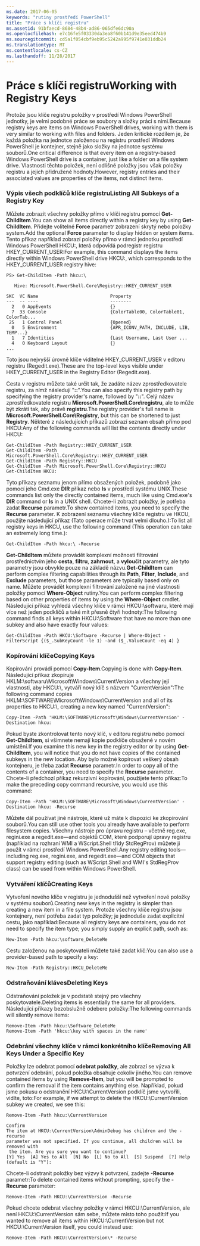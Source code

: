 ```yaml
---
ms.date: 2017-06-05
keywords: "rutiny prostředí PowerShell"
title: "Práce s klíči registru"
ms.assetid: 91bfaecd-8684-48b4-ad86-065dfe6dc90a
ms.openlocfilehash: e7c16fe5f03330da3ea8f60b141d9e35eed474b9
ms.sourcegitcommit: cd5a1f054cbf9eb95c5242a995f9741e031ddb24
ms.translationtype: MT
ms.contentlocale: cs-CZ
ms.lasthandoff: 11/28/2017
---
```

# <a name="working-with-registry-keys"></a><span data-ttu-id="33e16-103">Práce s klíči registru</span><span class="sxs-lookup"><span data-stu-id="33e16-103">Working with Registry Keys</span></span>
<span data-ttu-id="33e16-104">Protože jsou klíče registru položky v prostředí Windows PowerShell jednotky, je velmi podobné práce se soubory a složky práci s nimi.</span><span class="sxs-lookup"><span data-stu-id="33e16-104">Because registry keys are items on Windows PowerShell drives, working with them is very similar to working with files and folders.</span></span> <span data-ttu-id="33e16-105">Jeden kritické rozdílem je, že každá položka na jednotce založenou na registru prostředí Windows PowerShell je kontejner, stejně jako složky na jednotce systému souborů.</span><span class="sxs-lookup"><span data-stu-id="33e16-105">One critical difference is that every item on a registry-based Windows PowerShell drive is a container, just like a folder on a file system drive.</span></span> <span data-ttu-id="33e16-106">Vlastnosti těchto položek, není odlišné položky jsou však položky registru a jejich přidružené hodnoty.</span><span class="sxs-lookup"><span data-stu-id="33e16-106">However, registry entries and their associated values are properties of the items, not distinct items.</span></span>

### <a name="listing-all-subkeys-of-a-registry-key"></a><span data-ttu-id="33e16-107">Výpis všech podklíčů klíče registru</span><span class="sxs-lookup"><span data-stu-id="33e16-107">Listing All Subkeys of a Registry Key</span></span>
<span data-ttu-id="33e16-108">Můžete zobrazit všechny položky přímo v klíči registru pomocí **Get-ChildItem**.</span><span class="sxs-lookup"><span data-stu-id="33e16-108">You can show all items directly within a registry key by using **Get-ChildItem**.</span></span> <span data-ttu-id="33e16-109">Přidejte volitelné **Force** parametr zobrazení skrytý nebo položky system.</span><span class="sxs-lookup"><span data-stu-id="33e16-109">Add the optional **Force** parameter to display hidden or system items.</span></span> <span data-ttu-id="33e16-110">Tento příkaz například zobrazí položky přímo v rámci jednotku prostředí Windows PowerShell HKCU:, která odpovídá podregistr registru HKEY_CURRENT_USER:</span><span class="sxs-lookup"><span data-stu-id="33e16-110">For example, this command displays the items directly within Windows PowerShell drive HKCU:, which corresponds to the HKEY_CURRENT_USER registry hive:</span></span>

```
PS> Get-ChildItem -Path hkcu:\

   Hive: Microsoft.PowerShell.Core\Registry::HKEY_CURRENT_USER

SKC  VC Name                           Property
---  -- ----                           --------
  2   0 AppEvents                      {}
  7  33 Console                        {ColorTable00, ColorTable01, ColorTab...
 25   1 Control Panel                  {Opened}
  0   5 Environment                    {APR_ICONV_PATH, INCLUDE, LIB, TEMP...}
  1   7 Identities                     {Last Username, Last User ...
  4   0 Keyboard Layout                {}
...
```

<span data-ttu-id="33e16-111">Toto jsou nejvyšší úrovně klíče viditelné HKEY_CURRENT_USER v editoru registru (Regedit.exe).</span><span class="sxs-lookup"><span data-stu-id="33e16-111">These are the top-level keys visible under HKEY_CURRENT_USER in the Registry Editor (Regedit.exe).</span></span>

<span data-ttu-id="33e16-112">Cesta v registru můžete také určit tak, že zadáte název zprostředkovatele registru, za nímž následují "**::**".</span><span class="sxs-lookup"><span data-stu-id="33e16-112">You can also specify this registry path by specifying the registry provider's name, followed by "**::**".</span></span> <span data-ttu-id="33e16-113">Celý název zprostředkovatele registru **Microsoft.PowerShell.Core\\registru**, ale to může být zkrátí tak, aby právě **registru**.</span><span class="sxs-lookup"><span data-stu-id="33e16-113">The registry provider's full name is **Microsoft.PowerShell.Core\\Registry**, but this can be shortened to just **Registry**.</span></span> <span data-ttu-id="33e16-114">Některé z následujících příkazů zobrazí seznam obsah přímo pod HKCU:</span><span class="sxs-lookup"><span data-stu-id="33e16-114">Any of the following commands will list the contents directly under HKCU:</span></span>

```
Get-ChildItem -Path Registry::HKEY_CURRENT_USER
Get-ChildItem -Path Microsoft.PowerShell.Core\Registry::HKEY_CURRENT_USER
Get-ChildItem -Path Registry::HKCU
Get-ChildItem -Path Microsoft.PowerShell.Core\Registry::HKCU
Get-ChildItem HKCU:
```

<span data-ttu-id="33e16-115">Tyto příkazy seznamu jenom přímo obsažených položek, podobně jako pomocí jeho Cmd.exe **DIR** příkaz nebo **ls** v prostředí systému UNIX.</span><span class="sxs-lookup"><span data-stu-id="33e16-115">These commands list only the directly contained items, much like using Cmd.exe's **DIR** command or **ls** in a UNIX shell.</span></span> <span data-ttu-id="33e16-116">Chcete-li zobrazit položky, je potřeba zadat **Recurse** parametr.</span><span class="sxs-lookup"><span data-stu-id="33e16-116">To show contained items, you need to specify the **Recurse** parameter.</span></span> <span data-ttu-id="33e16-117">K zobrazení seznamu všechny klíče registru ve HKCU, použijte následující příkaz (Tato operace může trvat velmi dlouho.):</span><span class="sxs-lookup"><span data-stu-id="33e16-117">To list all registry keys in HKCU, use the following command (This operation can take an extremely long time.):</span></span>

```
Get-ChildItem -Path hkcu:\ -Recurse
```

<span data-ttu-id="33e16-118">**Get-ChildItem** můžete provádět komplexní možnosti filtrování prostřednictvím jeho **cesta**, **filtru**, **zahrnout**, a **vyloučit** parametry, ale tyto parametry jsou obvykle pouze na základě názvu.</span><span class="sxs-lookup"><span data-stu-id="33e16-118">**Get-ChildItem** can perform complex filtering capabilities through its **Path**, **Filter**, **Include**, and **Exclude** parameters, but those parameters are typically based only on name.</span></span> <span data-ttu-id="33e16-119">Můžete provádět komplexní filtrování založené na jiné vlastnosti položky pomocí **Where-Object** rutiny.</span><span class="sxs-lookup"><span data-stu-id="33e16-119">You can perform complex filtering based on other properties of items by using the **Where-Object** cmdlet.</span></span> <span data-ttu-id="33e16-120">Následující příkaz vyhledá všechny klíče v rámci HKCU:\\softwaru, které mají více než jeden podklíčů a také mít přesně čtyři hodnoty:</span><span class="sxs-lookup"><span data-stu-id="33e16-120">The following command finds all keys within HKCU:\\Software that have no more than one subkey and also have exactly four values:</span></span>

```
Get-ChildItem -Path HKCU:\Software -Recurse | Where-Object -FilterScript {($_.SubKeyCount -le 1) -and ($_.ValueCount -eq 4) }
```

### <a name="copying-keys"></a><span data-ttu-id="33e16-121">Kopírování klíče</span><span class="sxs-lookup"><span data-stu-id="33e16-121">Copying Keys</span></span>
<span data-ttu-id="33e16-122">Kopírování provádí pomocí **Copy-Item**.</span><span class="sxs-lookup"><span data-stu-id="33e16-122">Copying is done with **Copy-Item**.</span></span> <span data-ttu-id="33e16-123">Následující příkaz zkopíruje HKLM:\\softwaru\\Microsoft\\Windows\\CurrentVersion a všechny její vlastnosti, aby HKCU:\\, vytváří nový klíč s názvem "CurrentVersion":</span><span class="sxs-lookup"><span data-stu-id="33e16-123">The following command copies HKLM:\\SOFTWARE\\Microsoft\\Windows\\CurrentVersion and all of its properties to HKCU:\\, creating a new key named "CurrentVersion":</span></span>

```
Copy-Item -Path 'HKLM:\SOFTWARE\Microsoft\Windows\CurrentVersion' -Destination hkcu:
```

<span data-ttu-id="33e16-124">Pokud byste zkontrolovat tento nový klíč, v editoru registru nebo pomocí **Get-ChildItem**, si všimnete nemají kopie podklíče obsažené v novém umístění.</span><span class="sxs-lookup"><span data-stu-id="33e16-124">If you examine this new key in the registry editor or by using **Get-ChildItem**, you will notice that you do not have copies of the contained subkeys in the new location.</span></span> <span data-ttu-id="33e16-125">Aby bylo možné kopírovat veškerý obsah kontejneru, je třeba zadat **Recurse** parametr.</span><span class="sxs-lookup"><span data-stu-id="33e16-125">In order to copy all of the contents of a container, you need to specify the **Recurse** parameter.</span></span> <span data-ttu-id="33e16-126">Chcete-li předchozí příkaz rekurzivní kopírování, použijete tento příkaz:</span><span class="sxs-lookup"><span data-stu-id="33e16-126">To make the preceding copy command recursive, you would use this command:</span></span>

```
Copy-Item -Path 'HKLM:\SOFTWARE\Microsoft\Windows\CurrentVersion' -Destination hkcu: -Recurse
```

<span data-ttu-id="33e16-127">Můžete dál používat jiné nástroje, které už máte k dispozici ke zkopírování souborů.</span><span class="sxs-lookup"><span data-stu-id="33e16-127">You can still use other tools you already have available to perform filesystem copies.</span></span> <span data-ttu-id="33e16-128">Všechny nástroje pro úpravu registru – včetně reg.exe, regini.exe a regedit.exe—and objektů COM, které podporují úpravy registru (například na rozhraní WMI a WScript.Shell třídy StdRegProv) můžete ji použít v rámci prostředí Windows PowerShell.</span><span class="sxs-lookup"><span data-stu-id="33e16-128">Any registry editing tools—including reg.exe, regini.exe, and regedit.exe—and COM objects that support registry editing (such as WScript.Shell and WMI's StdRegProv class) can be used from within Windows PowerShell.</span></span>

### <a name="creating-keys"></a><span data-ttu-id="33e16-129">Vytváření klíčů</span><span class="sxs-lookup"><span data-stu-id="33e16-129">Creating Keys</span></span>
<span data-ttu-id="33e16-130">Vytvoření nového klíče v registru je jednodušší než vytvoření nové položky v systému souborů.</span><span class="sxs-lookup"><span data-stu-id="33e16-130">Creating new keys in the registry is simpler than creating a new item in a file system.</span></span> <span data-ttu-id="33e16-131">Protože všechny klíče registru jsou kontejnery, není potřeba zadat typ položky; je jednoduše zadat explicitní cestu, jako například:</span><span class="sxs-lookup"><span data-stu-id="33e16-131">Because all registry keys are containers, you do not need to specify the item type; you simply supply an explicit path, such as:</span></span>

```
New-Item -Path hkcu:\software_DeleteMe
```

<span data-ttu-id="33e16-132">Cestu založenou na poskytovateli můžete také zadat klíč:</span><span class="sxs-lookup"><span data-stu-id="33e16-132">You can also use a provider-based path to specify a key:</span></span>

```
New-Item -Path Registry::HKCU_DeleteMe
```

### <a name="deleting-keys"></a><span data-ttu-id="33e16-133">Odstraňování kláves</span><span class="sxs-lookup"><span data-stu-id="33e16-133">Deleting Keys</span></span>
<span data-ttu-id="33e16-134">Odstraňování položek je v podstatě stejný pro všechny poskytovatele.</span><span class="sxs-lookup"><span data-stu-id="33e16-134">Deleting items is essentially the same for all providers.</span></span> <span data-ttu-id="33e16-135">Následující příkazy bezobslužně odebere položky:</span><span class="sxs-lookup"><span data-stu-id="33e16-135">The following commands will silently remove items:</span></span>

```
Remove-Item -Path hkcu:\Software_DeleteMe
Remove-Item -Path 'hkcu:\key with spaces in the name'
```

### <a name="removing-all-keys-under-a-specific-key"></a><span data-ttu-id="33e16-136">Odebrání všechny klíče v rámci konkrétního klíče</span><span class="sxs-lookup"><span data-stu-id="33e16-136">Removing All Keys Under a Specific Key</span></span>
<span data-ttu-id="33e16-137">Položky lze odebrat pomocí **odebrat položky**, ale zobrazí se výzva k potvrzení odebrání, pokud položka obsahuje cokoliv jiného.</span><span class="sxs-lookup"><span data-stu-id="33e16-137">You can remove contained items by using **Remove-Item**, but you will be prompted to confirm the removal if the item contains anything else.</span></span> <span data-ttu-id="33e16-138">Například, pokud jsme pokusu o odstranění HKCU:\\CurrentVersion podklíč jsme vytvořili, vidíte, toto:</span><span class="sxs-lookup"><span data-stu-id="33e16-138">For example, if we attempt to delete the HKCU:\\CurrentVersion subkey we created, we see this:</span></span>

```
Remove-Item -Path hkcu:\CurrentVersion

Confirm
The item at HKCU:\CurrentVersion\AdminDebug has children and the -recurse
parameter was not specified. If you continue, all children will be removed with
 the item. Are you sure you want to continue?
[Y] Yes  [A] Yes to All  [N] No  [L] No to All  [S] Suspend  [?] Help
(default is "Y"):
```

<span data-ttu-id="33e16-139">Chcete-li odstranit položky bez výzvy k potvrzení, zadejte **-Recurse** parametr:</span><span class="sxs-lookup"><span data-stu-id="33e16-139">To delete contained items without prompting, specify the **-Recurse** parameter:</span></span>

```
Remove-Item -Path HKCU:\CurrentVersion -Recurse
```

<span data-ttu-id="33e16-140">Pokud chcete odebrat všechny položky v rámci HKCU:\\CurrentVersion, ale není HKCU:\\CurrentVersion sám sebe, můžete místo toho použít:</span><span class="sxs-lookup"><span data-stu-id="33e16-140">If you wanted to remove all items within HKCU:\\CurrentVersion but not HKCU:\\CurrentVersion itself, you could instead use:</span></span>

```
Remove-Item -Path HKCU:\CurrentVersion\* -Recurse
```

